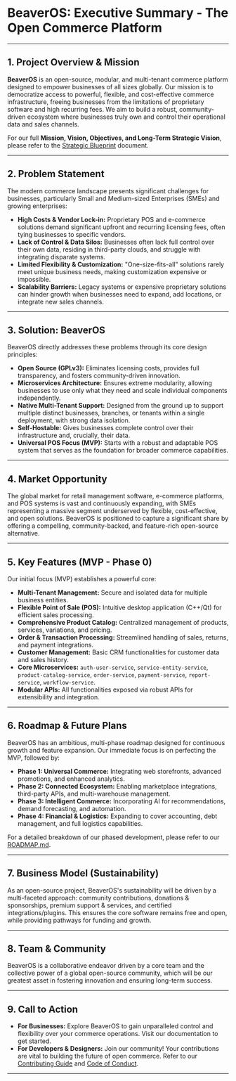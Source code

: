 # **BeaverOS: Executive Summary - The Open Commerce Platform**

---

## **1. Project Overview & Mission**

**BeaverOS** is an open-source, modular, and multi-tenant commerce platform designed to empower businesses of all sizes globally. Our mission is to democratize access to powerful, flexible, and cost-effective commerce infrastructure, freeing businesses from the limitations of proprietary software and high recurring fees. We aim to build a robust, community-driven ecosystem where businesses truly own and control their operational data and sales channels.

For our full **Mission, Vision, Objectives, and Long-Term Strategic Vision**, please refer to the [Strategic Blueprint](../strategy/Strategic_Blueprint.md) document.

---

## **2. Problem Statement**

The modern commerce landscape presents significant challenges for businesses, particularly Small and Medium-sized Enterprises (SMEs) and growing enterprises:

* **High Costs & Vendor Lock-in:** Proprietary POS and e-commerce solutions demand significant upfront and recurring licensing fees, often tying businesses to specific vendors.
* **Lack of Control & Data Silos:** Businesses often lack full control over their own data, residing in third-party clouds, and struggle with integrating disparate systems.
* **Limited Flexibility & Customization:** "One-size-fits-all" solutions rarely meet unique business needs, making customization expensive or impossible.
* **Scalability Barriers:** Legacy systems or expensive proprietary solutions can hinder growth when businesses need to expand, add locations, or integrate new sales channels.

---

## **3. Solution: BeaverOS**

BeaverOS directly addresses these problems through its core design principles:

* **Open Source (GPLv3):** Eliminates licensing costs, provides full transparency, and fosters community-driven innovation.
* **Microservices Architecture:** Ensures extreme modularity, allowing businesses to use only what they need and scale individual components independently.
* **Native Multi-Tenant Support:** Designed from the ground up to support multiple distinct businesses, branches, or tenants within a single deployment, with strong data isolation.
* **Self-Hostable:** Gives businesses complete control over their infrastructure and, crucially, their data.
* **Universal POS Focus (MVP):** Starts with a robust and adaptable POS system that serves as the foundation for broader commerce capabilities.

---

## **4. Market Opportunity**

The global market for retail management software, e-commerce platforms, and POS systems is vast and continuously expanding, with SMEs representing a massive segment underserved by flexible, cost-effective, and open solutions. BeaverOS is positioned to capture a significant share by offering a compelling, community-backed, and feature-rich open-source alternative.

---

## **5. Key Features (MVP - Phase 0)**

Our initial focus (MVP) establishes a powerful core:

* **Multi-Tenant Management:** Secure and isolated data for multiple business entities.
* **Flexible Point of Sale (POS):** Intuitive desktop application (C++/Qt) for efficient sales processing.
* **Comprehensive Product Catalog:** Centralized management of products, services, variations, and pricing.
* **Order & Transaction Processing:** Streamlined handling of sales, returns, and payment integrations.
* **Customer Management:** Basic CRM functionalities for customer data and sales history.
* **Core Microservices:** `auth-user-service`, `service-entity-service`, `product-catalog-service`, `order-service`, `payment-service`, `report-service`, `workflow-service`.
* **Modular APIs:** All functionalities exposed via robust APIs for extensibility and integration.

---

## **6. Roadmap & Future Plans**

BeaverOS has an ambitious, multi-phase roadmap designed for continuous growth and feature expansion. Our immediate focus is on perfecting the MVP, followed by:

* **Phase 1: Universal Commerce:** Integrating web storefronts, advanced promotions, and enhanced analytics.
* **Phase 2: Connected Ecosystem:** Enabling marketplace integrations, third-party APIs, and multi-warehouse management.
* **Phase 3: Intelligent Commerce:** Incorporating AI for recommendations, demand forecasting, and automation.
* **Phase 4: Financial & Logistics:** Expanding to cover accounting, debt management, and full logistics capabilities.

For a detailed breakdown of our phased development, please refer to our [ROADMAP.md](../../ROADMAP.md).

---

## **7. Business Model (Sustainability)**

As an open-source project, BeaverOS's sustainability will be driven by a multi-faceted approach: community contributions, donations & sponsorships, premium support & services, and certified integrations/plugins. This ensures the core software remains free and open, while providing pathways for funding and growth.

---

## **8. Team & Community**

BeaverOS is a collaborative endeavor driven by a core team and the collective power of a global open-source community, which will be our greatest asset in fostering innovation and ensuring long-term success.

---

## **9. Call to Action**

* **For Businesses:** Explore BeaverOS to gain unparalleled control and flexibility over your commerce operations. Visit our documentation to get started.
* **For Developers & Designers:** Join our community! Your contributions are vital to building the future of open commerce. Refer to our [Contributing Guide](../../CONTRIBUTING.md) and [Code of Conduct](../../CODE_OF_CONDUCT.md).

---
